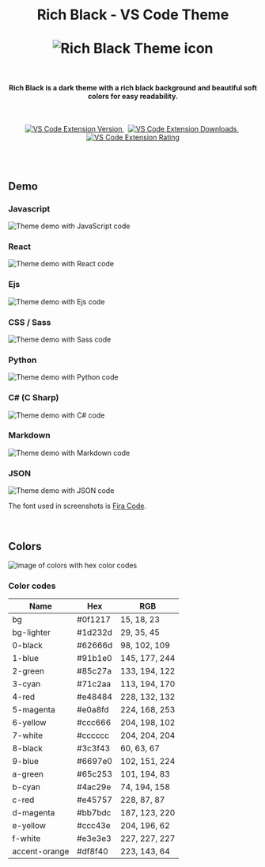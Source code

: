 <h1 align="center">
    <br>
    Rich Black - VS Code Theme
    <br><br>
    <img src="./icons/rich-black-theme-icon-128px.png" alt="Rich Black Theme icon">
    <br><br>
</h1>

<h4 align="center">
    Rich Black is a dark theme with a rich black background and beautiful soft colors for easy readability.
</h3>
<br>

<p align="center">
    <a href="https://marketplace.visualstudio.com/items?itemName=mariusbegby.rich-black-theme">
        <img src="https://img.shields.io/visual-studio-marketplace/v/mariusbegby.rich-black-theme?color=65c253&label=VERSION&logo=Visual%20Studio%20Code&style=for-the-badge&labelColor=1d232d" alt="VS Code Extension Version">
    </a>&nbsp;
    <a href="https://marketplace.visualstudio.com/items?itemName=mariusbegby.rich-black-theme">
        <img src="https://img.shields.io/visual-studio-marketplace/d/mariusbegby.rich-black-theme?color=65c253&label=DOWNLOADS&logo=Visual%20Studio%20Code&style=for-the-badge&labelColor=1d232d" alt="VS Code Extension Downloads">
    </a>&nbsp;
    <a href="https://marketplace.visualstudio.com/items?itemName=mariusbegby.rich-black-theme">
        <img src="https://img.shields.io/visual-studio-marketplace/r/mariusbegby.rich-black-theme?color=65c253&label=RATING&logo=Visual%20Studio%20Code&style=for-the-badge&labelColor=1d232d" alt="VS Code Extension Rating">
    </a>
</p>
<br>
<br>

## Demo

### Javascript

![Theme demo with JavaScript code](./screenshots/javascript.png)

### React

![Theme demo with React code](./screenshots/react.png)

### Ejs

![Theme demo with Ejs code](./screenshots/ejs.png)

### CSS / Sass

![Theme demo with Sass code](./screenshots/scss.png)

### Python

![Theme demo with Python code](./screenshots/python.png)

### C# (C Sharp)

![Theme demo with C# code](./screenshots/csharp.png)

### Markdown

![Theme demo with Markdown code](./screenshots/markdown.png)

### JSON

![Theme demo with JSON code](./screenshots/json.png)

The font used in screenshots is [Fira Code](https://github.com/tonsky/FiraCode).

<br>

## Colors

![Image of colors with hex color codes](./screenshots/colors.png)

### Color codes

| Name          | Hex     | RGB           |
| ------------- | ------- | ------------- |
| bg            | #0f1217 | 15, 18, 23    |
| bg-lighter    | #1d232d | 29, 35, 45    |
| 0-black       | #62666d | 98, 102, 109  |
| 1-blue        | #91b1e0 | 145, 177, 244 |
| 2-green       | #85c27a | 133, 194, 122 |
| 3-cyan        | #71c2aa | 113, 194, 170 |
| 4-red         | #e48484 | 228, 132, 132 |
| 5-magenta     | #e0a8fd | 224, 168, 253 |
| 6-yellow      | #ccc666 | 204, 198, 102 |
| 7-white       | #cccccc | 204, 204, 204 |
| 8-black       | #3c3f43 | 60, 63, 67    |
| 9-blue        | #6697e0 | 102, 151, 224 |
| a-green       | #65c253 | 101, 194, 83  |
| b-cyan        | #4ac29e | 74, 194, 158  |
| c-red         | #e45757 | 228, 87, 87   |
| d-magenta     | #bb7bdc | 187, 123, 220 |
| e-yellow      | #ccc43e | 204, 196, 62  |
| f-white       | #e3e3e3 | 227, 227, 227 |
| accent-orange | #df8f40 | 223, 143, 64  |
